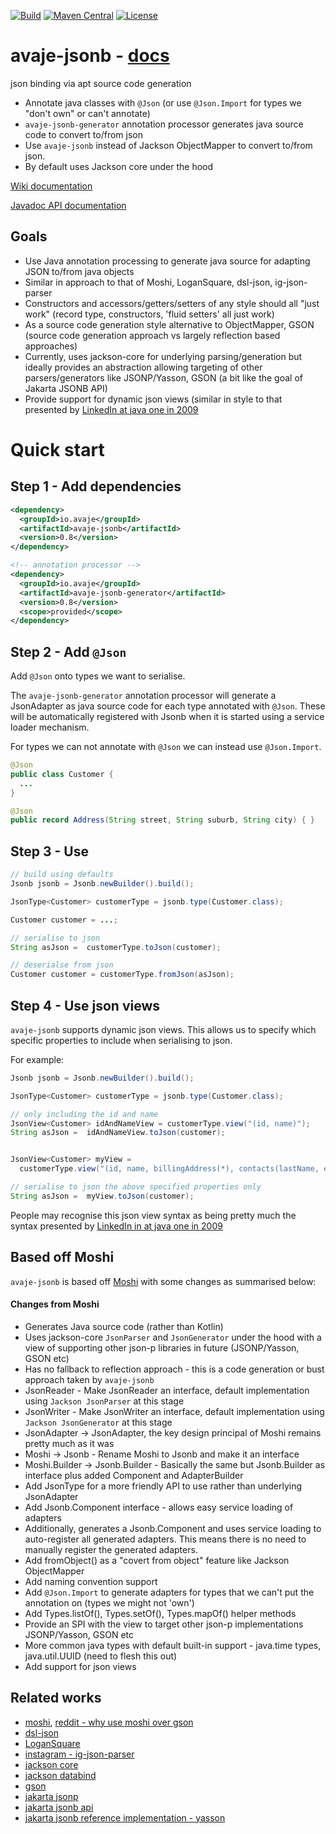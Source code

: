 [![Build](https://github.com/avaje/avaje-jsonb/actions/workflows/build.yml/badge.svg)](https://github.com/avaje/avaje-jsonb/actions/workflows/build.yml)
[![Maven Central](https://img.shields.io/maven-central/v/io.avaje/avaje-jsonb.svg?label=Maven%20Central)](https://mvnrepository.com/artifact/io.avaje/avaje-jsonb)
[![License](https://img.shields.io/badge/License-Apache%202.0-blue.svg)](https://github.com/avaje/avaje-jsonb/blob/master/LICENSE)

# avaje-jsonb - [docs](https://github.com/avaje/avaje-jsonb/wiki)

json binding via apt source code generation

- Annotate java classes with `@Json` (or use `@Json.Import` for types we "don't own" or can't annotate)
- `avaje-jsonb-generator` annotation processor generates java source code to convert to/from json
- Use `avaje-jsonb` instead of Jackson ObjectMapper to convert to/from json.
- By default uses Jackson core under the hood

[Wiki documentation](https://github.com/avaje/avaje-jsonb/wiki)

[Javadoc API documentation](https://avaje.io/apidocs/avaje-jsonb/io/avaje/jsonb/package-summary.html)

## Goals
- Use Java annotation processing to generate java source for adapting JSON to/from java objects
- Similar in approach to that of Moshi, LoganSquare, dsl-json, ig-json-parser
- Constructors and accessors/getters/setters of any style should all "just work" (record type, constructors, 'fluid setters' all just work)
- As a source code generation style alternative to ObjectMapper, GSON (source code generation approach vs largely reflection based approaches)
- Currently, uses jackson-core for underlying parsing/generation but ideally provides an abstraction allowing targeting of other parsers/generators like JSONP/Yasson, GSON (a bit like the goal of Jakarta JSONB API)
- Provide support for dynamic json views (similar in style to that presented by [LinkedIn at java one in 2009](https://www.slideshare.net/linkedin/building-consistent-restful-apis-in-a-highperformance-environment)


# Quick start

## Step 1 - Add dependencies
```xml
<dependency>
  <groupId>io.avaje</groupId>
  <artifactId>avaje-jsonb</artifactId>
  <version>0.8</version>
</dependency>

<!-- annotation processor -->
<dependency>
  <groupId>io.avaje</groupId>
  <artifactId>avaje-jsonb-generator</artifactId>
  <version>0.8</version>
  <scope>provided</scope>
</dependency>
```

## Step 2 - Add `@Json`

Add `@Json` onto types we want to serialise.

The `avaje-jsonb-generator` annotation processor will generate a JsonAdapter as java source code
for each type annotated with `@Json`. These will be automatically registered with Jsonb
when it is started using a service loader mechanism.

For types we can not annotate with `@Json` we can instead use `@Json.Import`.
```java
@Json
public class Customer {
  ...
}
```
```java
@Json
public record Address(String street, String suburb, String city) { }
```

## Step 3 - Use

```java
// build using defaults
Jsonb jsonb = Jsonb.newBuilder().build();

JsonType<Customer> customerType = jsonb.type(Customer.class);

Customer customer = ...;

// serialise to json
String asJson =  customerType.toJson(customer);

// deserialse from json
Customer customer = customerType.fromJson(asJson);
```

## Step 4 - Use json views

`avaje-jsonb` supports dynamic json views. This allows us to specify which specific properties
to include when serialising to json.

For example:

```java
Jsonb jsonb = Jsonb.newBuilder().build();

JsonType<Customer> customerType = jsonb.type(Customer.class);

// only including the id and name
JsonView<Customer> idAndNameView = customerType.view("(id, name)");
String asJson =  idAndNameView.toJson(customer);


JsonView<Customer> myView =
  customerType.view("(id, name, billingAddress(*), contacts(lastName, email))");

// serialise to json the above specified properties only
String asJson =  myView.toJson(customer);
```
People may recognise this json view syntax as being pretty much the syntax presented
by [LinkedIn in at java one in 2009](https://www.slideshare.net/linkedin/building-consistent-restful-apis-in-a-highperformance-environment)


## Based off Moshi

`avaje-jsonb` is based off [Moshi](https://github.com/square/moshi) with some changes as summarised below:

#### Changes from Moshi
- Generates Java source code (rather than Kotlin)
- Uses jackson-core `JsonParser` and `JsonGenerator` under the hood with a view of supporting other json-p libraries in future (JSONP/Yasson, GSON etc)
- Has no fallback to reflection approach - this is a code generation or bust approach taken by `avaje-jsonb`
- JsonReader - Make JsonReader an interface, default implementation using `Jackson JsonParser` at this stage
- JsonWriter - Make JsonWriter an interface, default implementation using `Jackson JsonGenerator` at this stage
- JsonAdapter -> JsonAdapter, the key design principal of Moshi remains pretty much as it was
- Moshi -> Jsonb - Rename Moshi to Jsonb and make it an interface
- Moshi.Builder -> Jsonb.Builder - Basically the same but Jsonb.Builder as interface plus added Component and AdapterBuilder
- Add JsonType for a more friendly API to use rather than underlying JsonAdapter
- Add Jsonb.Component interface - allows easy service loading of adapters
- Additionally, generates a Jsonb.Component and uses service loading to auto-register all generated adapters. This means there is no need to manually register the generated adapters.
- Add fromObject() as a "covert from object" feature like Jackson ObjectMapper
- Add naming convention support
- Add `@Json.Import` to generate adapters for types that we can't put the annotation on (types we might not 'own')
- Add Types.listOf(), Types.setOf(), Types.mapOf() helper methods
- Provide an SPI with the view to target other json-p implementations JSONP/Yasson, GSON etc
- More common java types with default built-in support - java.time types, java.util.UUID (need to flesh this out)
- Add support for json views

## Related works
- [moshi](https://github.com/square/moshi), [reddit - why use moshi over gson](https://www.reddit.com/r/androiddev/comments/684flw/why_use_moshi_over_gson/)
- [dsl-json](https://github.com/ngs-doo/dsl-json)
- [LoganSquare](https://github.com/bluelinelabs/LoganSquare)
- [instagram - ig-json-parser](https://github.com/Instagram/ig-json-parser)
- [jackson core](https://github.com/FasterXML/jackson-core)
- [jackson databind](https://github.com/FasterXML/jackson-databind)
- [gson](https://github.com/google/gson)
- [jakarta jsonp](https://github.com/eclipse-ee4j/jsonp)
- [jakarta jsonb api](https://github.com/eclipse-ee4j/jsonb-api)
- [jakarta jsonb reference implementation - yasson](https://github.com/eclipse-ee4j/yasson)

